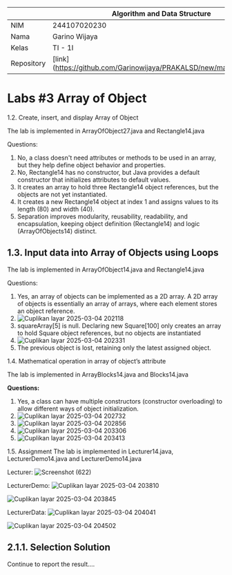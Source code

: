 |  | Algorithm and Data Structure |
|--|--|
| NIM |  244107020230|
| Nama |  Garino Wijaya |
| Kelas | TI - 1I |
| Repository | [link] (https://github.com/Garinowijaya/PRAKALSD/new/main/jobsheet3) |

# Labs #3 Array of Object

1.2. Create, insert, and display Array of Object

The lab is implemented in ArrayOfObject27.java and Rectangle14.java

Questions:

1. No, a class doesn't need attributes or methods to be used in an array, but they help define object behavior and properties.
2. No, Rectangle14 has no constructor, but Java provides a default constructor that initializes attributes to default values.
3. It creates an array to hold three Rectangle14 object references, but the objects are not yet instantiated.
4. It creates a new Rectangle14 object at index 1 and assigns values to its length (80) and width (40).
5. Separation improves modularity, reusability, readability, and encapsulation, keeping object definition (Rectangle14) and logic (ArrayOfObjects14) distinct.

 ## 1.3. Input data into Array of Objects using Loops
   
  The lab is implemented in ArrayOfObject14.java and Rectangle14.java
  
  Questions:
   1. Yes, an array of objects can be implemented as a 2D array. A 2D array of objects is essentially an array of arrays, where each element stores an object reference.
   2. ![Cuplikan layar 2025-03-04 202118](https://github.com/user-attachments/assets/d9539c36-5a69-49b4-9836-5a3b69409126)
   3. squareArray[5] is null. Declaring new Square[100] only creates an array to hold Square object references, but no objects are instantiated
   4. ![Cuplikan layar 2025-03-04 202331](https://github.com/user-attachments/assets/ece23542-30c8-488a-9d97-cd2cf9b8dccf)
   5. The previous object is lost, retaining only the latest assigned object.

1.4. Mathematical operation in array of object’s attribute

The lab is implemented in ArrayBlocks14.java and Blocks14.java

**Questions:**
1. Yes, a class can have multiple constructors (constructor overloading) to allow different ways of object initialization.
2. ![Cuplikan layar 2025-03-04 202732](https://github.com/user-attachments/assets/47076926-ca0a-46af-89a5-bfcbe44dba69)
3. ![Cuplikan layar 2025-03-04 202856](https://github.com/user-attachments/assets/8f4251d2-8eaf-4dab-b924-fca32f4aad91)
4. ![Cuplikan layar 2025-03-04 203306](https://github.com/user-attachments/assets/85e86b25-9639-46d2-8048-1d81f2b9022f)
5. ![Cuplikan layar 2025-03-04 203413](https://github.com/user-attachments/assets/dcfe1c39-5051-463c-9f49-e5c0664404bf)

1.5. Assignment
The lab is implemented in Lecturer14.java, LecturerDemo14.java and LecturerDemo14.java

Lecturer:
![Screenshot (622)](https://github.com/user-attachments/assets/75f7050e-3317-4ca1-a5ed-2fc73a82619a)


LecturerDemo:
![Cuplikan layar 2025-03-04 203810](https://github.com/user-attachments/assets/e322548e-c962-48ea-9ae1-a1a60552744f)

![Cuplikan layar 2025-03-04 203845](https://github.com/user-attachments/assets/a6aa35c8-2d4c-4089-a696-c0ae684ff408)


LecturerData:
![Cuplikan layar 2025-03-04 204041](https://github.com/user-attachments/assets/9c79f51f-a5bd-4998-859d-8dadef027a60)

![Cuplikan layar 2025-03-04 204502](https://github.com/user-attachments/assets/1fc93662-625d-439c-beaf-b806785ef109)













## 2.1.1. Selection Solution
Continue to report the result....
